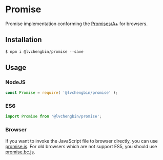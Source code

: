 # Promise

Promise implementation conforming the [Promises/A+](https://promisesaplus.com/) for browsers.

## Installation

```js
$ npm i @lvchengbin/promise --save
```

## Usage

### NodeJS

```js
const Promise = require( '@lvchengbin/promise' );
```

### ES6

```js
import Promise from '@lvchengbin/promise';
```

### Browser

If you want to invoke the JavaScript file to browser directly, you can use [promise.js](https://raw.githubusercontent.com/LvChengbin/promise/master/dist/promise.js). For old browsers which are not support ES5, you should use [promise.bc.js](https://raw.githubusercontent.com/LvChengbin/promise/master/dist/promise.bc.js).
